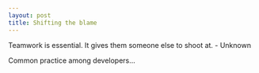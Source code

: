 ```yaml
---
layout: post
title: Shifting the blame
---
```


Teamwork is essential. It gives them someone else to shoot at. - Unknown

Common practice among developers...